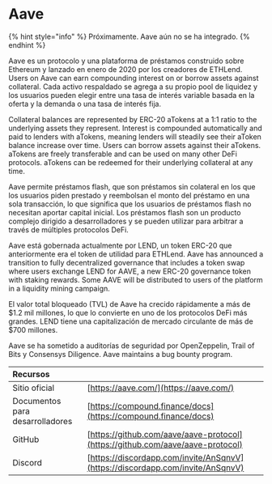 # Aave

{% hint style="info" %}
Próximamente. Aave aún no se ha integrado.
{% endhint %}

Aave es un protocolo y una plataforma de préstamos construido sobre Ethereum y lanzado en enero de 2020 por los creadores de ETHLend. Users on Aave can earn compounding interest on or borrow assets against collateral. Cada activo respaldado se agrega a su propio pool de liquidez y los usuarios pueden elegir entre una tasa de interés variable basada en la oferta y la demanda o una tasa de interés fija.

Collateral balances are represented by ERC-20 aTokens at a 1:1 ratio to the underlying assets they represent. Interest is compounded automatically and paid to lenders with aTokens, meaning lenders will steadily see their aToken balance increase over time. Users can borrow assets against their aTokens. aTokens are freely transferable and can be used on many other DeFi protocols. aTokens can be redeemed for their underlying collateral at any time.

Aave permite préstamos flash, que son préstamos sin colateral en los que los usuarios piden prestado y reembolsan el monto del préstamo en una sola transacción, lo que significa que los usuarios de préstamos flash no necesitan aportar capital inicial. Los préstamos flash son un producto complejo dirigido a desarrolladores y se pueden utilizar para arbitrar a través de múltiples protocolos DeFi.

Aave está gobernada actualmente por LEND, un token ERC-20 que anteriormente era el token de utilidad para ETHLend. Aave has announced a transition to fully decentralized governance that includes a token swap where users exchange LEND for AAVE, a new ERC-20 governance token with staking rewards. Some AAVE will be distributed to users of the platform in a liquidity mining campaign.

El valor total bloqueado \(TVL\) de Aave ha crecido rápidamente a más de $1.2 mil millones, lo que lo convierte en uno de los protocolos DeFi más grandes. LEND tiene una capitalización de mercado circulante de más de $700 millones.

Aave se ha sometido a auditorías de seguridad por OpenZeppelin, Trail of Bits y Consensys Diligence. Aave maintains a bug bounty program.

| Recursos                        |                                                                                |
|:------------------------------- |:------------------------------------------------------------------------------ |
| Sitio oficial                   | [https://aave.com/](https://aave.com/)                                         |
| Documentos para desarrolladores | [https://compound.finance/docs](https://compound.finance/docs)                 |
| GitHub                          | [https://github.com/aave/aave-protocol](https://github.com/aave/aave-protocol) |
| Discord                         | [https://discordapp.com/invite/AnSqnvV](https://discordapp.com/invite/AnSqnvV) |

